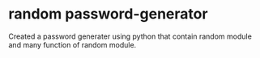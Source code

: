 # random password-generator
Created a password generater using python that contain random module and many function of random module. 
